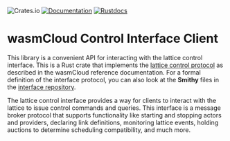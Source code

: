 ![Crates.io](https://img.shields.io/crates/v/wasmcloud-control-interface)
[![Documentation](https://img.shields.io/badge/Docs-Documentation-blue)](https://wasmcloud.dev)
[![Rustdocs](https://docs.rs/wasmcloud-control-interface/badge.svg)](https://docs.rs/wasmcloud-control-interface)

# wasmCloud Control Interface Client

This library is a convenient API for interacting with the lattice control interface. This is a Rust crate that implements the [lattice control protocol](https://wasmcloud.dev/reference/lattice-protocols/control-interface/) as described in the wasmCloud reference documentation. For a formal definition of the interface protocol, you can also look at the **Smithy** files in the [interface repository](https://github.com/wasmCloud/interfaces/blob/main/lattice-control/lattice-control-interface.smithy).

The lattice control interface provides a way for clients to interact with the lattice to issue control commands and queries. This interface is a message broker protocol that supports functionality like starting and stopping actors and providers, declaring link definitions, monitoring lattice events, holding auctions to determine scheduling compatibility, and much more.
